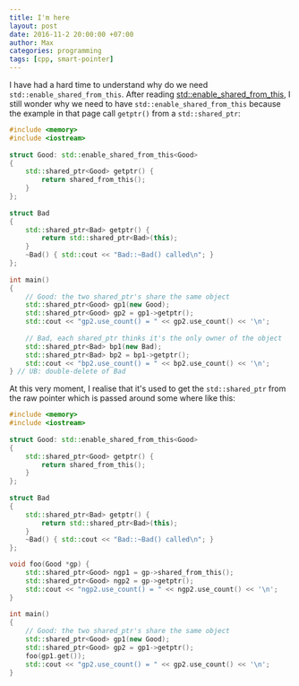 ```yaml
---
title: I'm here
layout: post
date: 2016-11-2 20:00:00 +07:00
author: Max
categories: programming
tags: [cpp, smart-pointer]
---
```


I have had a hard time to understand why do we need
`std::enable_shared_from_this`. After reading [std::enable_shared_from_this][1],
I still wonder why we need to have `std::enable_shared_from_this` because the
example in that page call `getptr()` from a `std::shared_ptr`:

```cpp
#include <memory>
#include <iostream>
 
struct Good: std::enable_shared_from_this<Good>
{
    std::shared_ptr<Good> getptr() {
        return shared_from_this();
    }
};
 
struct Bad
{
    std::shared_ptr<Bad> getptr() {
        return std::shared_ptr<Bad>(this);
    }
    ~Bad() { std::cout << "Bad::~Bad() called\n"; }
};
 
int main()
{
    // Good: the two shared_ptr's share the same object
    std::shared_ptr<Good> gp1(new Good);
    std::shared_ptr<Good> gp2 = gp1->getptr();
    std::cout << "gp2.use_count() = " << gp2.use_count() << '\n';
 
    // Bad, each shared_ptr thinks it's the only owner of the object
    std::shared_ptr<Bad> bp1(new Bad);
    std::shared_ptr<Bad> bp2 = bp1->getptr();
    std::cout << "bp2.use_count() = " << bp2.use_count() << '\n';
} // UB: double-delete of Bad
```

At this very moment, I realise that it's used to get the `std::shared_ptr` from
the raw pointer which is passed around some where like this:


```cpp
#include <memory>
#include <iostream>
 
struct Good: std::enable_shared_from_this<Good>
{
    std::shared_ptr<Good> getptr() {
        return shared_from_this();
    }
};
 
struct Bad
{
    std::shared_ptr<Bad> getptr() {
        return std::shared_ptr<Bad>(this);
    }
    ~Bad() { std::cout << "Bad::~Bad() called\n"; }
};

void foo(Good *gp) {
    std::shared_ptr<Good> ngp1 = gp->shared_from_this();
    std::shared_ptr<Good> ngp2 = gp->getptr();
    std::cout << "ngp2.use_count() = " << ngp2.use_count() << '\n';
}
 
int main()
{
    // Good: the two shared_ptr's share the same object
    std::shared_ptr<Good> gp1(new Good);
    std::shared_ptr<Good> gp2 = gp1->getptr();
    foo(gp1.get());
    std::cout << "gp2.use_count() = " << gp2.use_count() << '\n';
}
```


  [1]: http://en.cppreference.com/w/cpp/memory/enable_shared_from_this